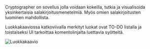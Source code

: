 Cryptographer on sovellus jolla voidaan kokeilla, tutkia ja visualisoida yksinkertaisia salakirjoitusmenetelmiä. Myös omien salakirjoitusten luominen mahdollista.

Luokkakaaviossa katkoviivalla merkityt luokat ovat TO-DO listalla ja toistaiseksi UI tarkoittaa komentolinjalta luettavia syötteitä.

![Luokkakaavio](diagrams/cryptographer.png)
